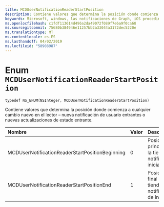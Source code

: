 ```yaml
---
title: MCDUserNotificationReaderStartPosition
description: Contiene valores que determina la posición donde comienza a cualquier cambio nuevo en el lector – nueva notificación de usuario entrantes o nuevas actualizaciones de estado entrante.
keywords: Microsoft, windows, las notificaciones de Graph, iOS procedimientos, procedimientos iPhone
ms.openlocfilehash: c1fdf113614d496a2da49072f089f7e6a9f0ca68
ms.sourcegitcommit: 75680b384946e11257bb2a33044a3172dec5220e
ms.translationtype: MT
ms.contentlocale: es-ES
ms.lasthandoff: 04/02/2019
ms.locfileid: "58908987"
---
```

# <a name="enum-mcdusernotificationreaderstartposition"></a>Enum `MCDUserNotificationReaderStartPosition`

```
typedef NS_ENUM(NSInteger, MCDUserNotificationReaderStartPosition)
```

Contiene valores que determina la posición donde comienza a cualquier cambio nuevo en el lector – nueva notificación de usuario entrantes o nuevas actualizaciones de estado entrante. 

|Nombre | Valor | Descripción |
|:-- |:-- |:-- |
|   MCDUserNotificationReaderStartPositionBeginning |0| Posición al principio de la tienda de notificación inicial. |
|   MCDUserNotificationReaderStartPositionEnd | 1| Posición del final de la tienda de notificación de inicio. |
